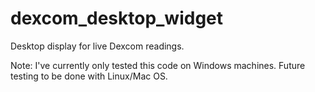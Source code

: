 # dexcom_desktop_widget
Desktop display for live Dexcom readings.

Note: I've currently only tested this code on Windows machines. Future testing to be done with Linux/Mac OS.
